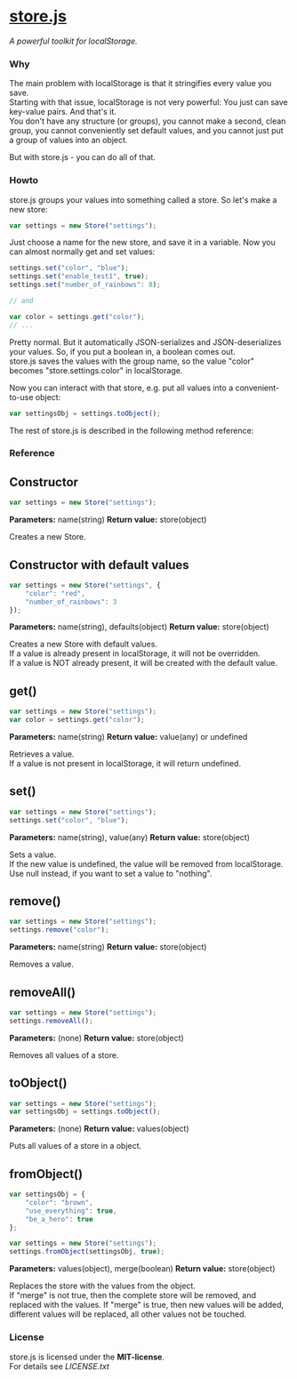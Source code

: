 # [store.js](https://github.com/frankkohlhepp/store-js)
*A powerful toolkit for localStorage.*

### Why
The main problem with localStorage is that it stringifies every value you save.  
Starting with that issue, localStorage is not very powerful: You just can save key-value pairs. And that's it.  
You don't have any structure (or groups), you cannot make a second, clean group, you cannot conveniently set default values, and you cannot just put a group of values into an object.

But with store.js - you can do all of that.

### Howto
store.js groups your values into something called a store. So let's make a new store:

``` javascript
var settings = new Store("settings");
```

Just choose a name for the new store, and save it in a variable. Now you can almost normally get and set values:

``` javascript
settings.set("color", "blue");
settings.set("enable_test1", true);
settings.set("number_of_rainbows": 8);

// and

var color = settings.get("color");
// ...
```

Pretty normal. But it automatically JSON-serializes and JSON-deserializes your values. So, if you put a boolean in, a boolean comes out.  
store.js saves the values with the group name, so the value "color" becomes "store.settings.color" in localStorage.

Now you can interact with that store, e.g. put all values into a convenient-to-use object:

``` javascript
var settingsObj = settings.toObject();
```

The rest of store.js is described in the following method reference:

### Reference
## Constructor
``` javascript
var settings = new Store("settings");
```
**Parameters:** name(string)
**Return value:** store(object)

Creates a new Store.

## Constructor with default values
``` javascript
var settings = new Store("settings", {
    "color": "red",
    "number_of_rainbows": 3
});
```

**Parameters:** name(string), defaults(object)
**Return value:** store(object)

Creates a new Store with default values.  
If a value is already present in localStorage, it will not be overridden.  
If a value is NOT already present, it will be created with the default value.

## get()
``` javascript
var settings = new Store("settings");
var color = settings.get("color");
```

**Parameters:** name(string)
**Return value:** value(any) or undefined

Retrieves a value.  
If a value is not present in localStorage, it will return undefined.

## set()
``` javascript
var settings = new Store("settings");
settings.set("color", "blue");
```

**Parameters:** name(string), value(any)
**Return value:** store(object)

Sets a value.  
If the new value is undefined, the value will be removed from localStorage.  
Use null instead, if you want to set a value to "nothing".

## remove()
``` javascript
var settings = new Store("settings");
settings.remove("color");
```

**Parameters:** name(string)
**Return value:** store(object)

Removes a value.

## removeAll()
``` javascript
var settings = new Store("settings");
settings.removeAll();
```

**Parameters:** (none)
**Return value:** store(object)

Removes all values of a store.

## toObject()
``` javascript
var settings = new Store("settings");
var settingsObj = settings.toObject();
```

**Parameters:** (none)
**Return value:** values(object)

Puts all values of a store in a object.

## fromObject()
``` javascript
var settingsObj = {
    "color": "brown",
    "use_everything": true,
    "be_a_hero": true
};

var settings = new Store("settings");
settings.fromObject(settingsObj, true);
```

**Parameters:** values(object), merge(boolean)
**Return value:** store(object)

Replaces the store with the values from the object.  
If "merge" is not true, then the complete store will be removed, and replaced with the values.
If "merge" is true, then new values will be added, different values will be replaced, all other values not be touched.

### License
store.js is licensed under the **MIT-license**.  
For details see *LICENSE.txt*
